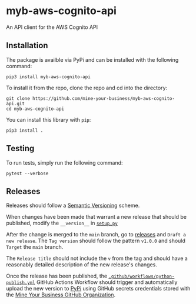 # myb-aws-cognito-api
 An API client for the AWS Cognito API

## Installation

The package is availble via PyPi and can be installed with the following command:
```
pip3 install myb-aws-cognito-api
```

To install it from the repo, clone the repo and cd into the directory:

```
git clone https://github.com/mine-your-business/myb-aws-cognito-api.git
cd myb-aws-cognito-api
```

You can install this library with `pip`:

```
pip3 install .
```

## Testing

To run tests, simply run the following command:

```
pytest --verbose
```

## Releases

Releases should follow a [Semantic Versioning](https://semver.org/) scheme. 

When changes have been made that warrant a new release that should be published, modify the `__version__` in [`setup.py`](setup.py) 

After the change is merged to the `main` branch, go to [releases](https://github.com/mine-your-business/myb-aws-cognito-api/releases) and `Draft a new release`. The `Tag version` should follow the pattern `v1.0.0` and should `Target` the `main` branch. 

The `Release title` should not include the `v` from the tag and should have a reasonably detailed description of the new release's changes. 

Once the release has been published, the [`.github/workflows/python-publish.yml`](.github/workflows/python-publish.yml) GitHub Actions Workflow should trigger and automatically upload the new version to [PyPi](https://pypi.org/) using GitHub secrets credentials stored with the [Mine Your Business GitHub Organization](https://github.com/mine-your-business).
